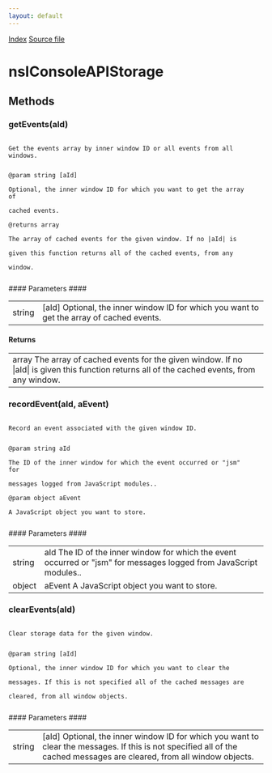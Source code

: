 ```yaml
---
layout: default
---
```

<div id='links'><a href="../index.html">Index</a>
<a href="http://dxr.mozilla.org/mozilla-central/source/dom/base/nsIConsoleAPIStorage.idl">Source file</a>
</div>

# nsIConsoleAPIStorage #

## Methods ##

### getEvents(aId) ###
<code>  
Get the events array by inner window ID or all events from all windows.  
  
@param string [aId]  
       Optional, the inner window ID for which you want to get the array of  
       cached events.  
@returns array  
         The array of cached events for the given window. If no |aId| is  
         given this function returns all of the cached events, from any  
         window.  
  
</code>
#### Parameters ####

<table>

<tr>
<td>string</td>
<td>[aId]  
       Optional, the inner window ID for which you want to get the array of  
       cached events.  
</td>
</tr>

</table>

#### Returns ####

<table>

<tr>
<td>array  
         The array of cached events for the given window. If no |aId| is  
         given this function returns all of the cached events, from any  
         window.  
</td>
</tr>

</table>

### recordEvent(aId, aEvent) ###
<code>  
Record an event associated with the given window ID.  
  
@param string aId  
       The ID of the inner window for which the event occurred or "jsm" for  
       messages logged from JavaScript modules..  
@param object aEvent  
       A JavaScript object you want to store.  
  
</code>
#### Parameters ####

<table>

<tr>
<td>string</td>
<td>aId  
       The ID of the inner window for which the event occurred or "jsm" for  
       messages logged from JavaScript modules..  
</td>
</tr>

<tr>
<td>object</td>
<td>aEvent  
       A JavaScript object you want to store.  
</td>
</tr>

</table>

### clearEvents(aId) ###
<code>  
Clear storage data for the given window.  
  
@param string [aId]  
       Optional, the inner window ID for which you want to clear the  
       messages. If this is not specified all of the cached messages are  
       cleared, from all window objects.  
  
</code>
#### Parameters ####

<table>

<tr>
<td>string</td>
<td>[aId]  
       Optional, the inner window ID for which you want to clear the  
       messages. If this is not specified all of the cached messages are  
       cleared, from all window objects.  
</td>
</tr>

</table>
